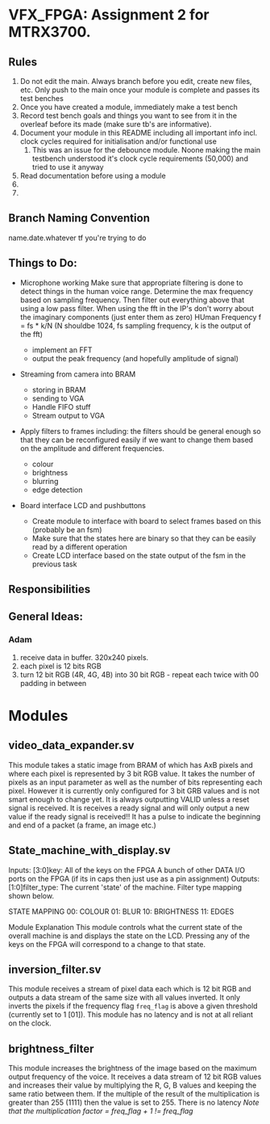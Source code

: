 # VFX_FPGA: Assignment 2 for MTRX3700.

## Rules
1. Do not edit the main. Always branch before you edit, create new files, etc. Only push to the main once your module is complete and passes its test benches
2. Once you have created a module, immediately make a test bench
3. Record test bench goals and things you want to see from it in the overleaf before its made (make sure tb's are informative).
4. Document your module in this README including all important info incl. clock cycles required for initialisation and/or functional use
    1. This was an issue for the debounce module. Noone making the main testbench understood it's clock cycle requirements (50,000) and tried to use it anyway
5. Read documentation before using a module
6. 
7. 

## Branch Naming Convention
name.date.whatever tf you're trying to do

## Things to Do:

- Microphone working
  Make sure that appropriate filtering is done to detect things in the human voice range.
  Determine the max frequency based on sampling frequency. Then filter out everything above that using a low pass filter.
  When using the fft in the IP's don't worry about the imaginary components (just enter them as zero)
  HUman Frequency f = fs * k/N (N shouldbe 1024, fs sampling frequency, k is the output of the fft)
  
    - implement an FFT
    - output the peak frequency (and hopefully amplitude of signal)

- Streaming from camera into BRAM
    - storing in BRAM
    - sending to VGA
    - Handle FIFO stuff
    - Stream output to VGA

- Apply filters to frames including:
      the filters should be general enough so that they can be reconfigured easily if we want to change
      them based on the amplitude and different frequencies.
    - colour
    - brightness
    - blurring
    - edge detection

- Board interface LCD and pushbuttons 
    - Create module to interface with board to select frames based on this (probably be an fsm)
    - Make sure that the states here are binary so that they can be easily read by a different operation
    - Create LCD interface based on the state output of the fsm in the previous task

## Responsibilities

## General Ideas:
### Adam
1. receive data in buffer. 320x240 pixels.
2. each pixel is 12 bits RGB
3. turn 12 bit RGB (4R, 4G, 4B) into 30 bit RGB - repeat each twice with 00 padding in between

# Modules

## video_data_expander.sv
This module takes a static image from BRAM of which has AxB pixels and where each pixel is represented by 3 bit RGB value. 
It takes the number of pixels as an input parameter as well as the number of bits representing each pixel. However it is currently only configured for 3 bit GRB values and is not smart enough to change yet.
It is always outputting VALID unless a reset signal is received.
It is receives a ready signal and will only output a new value if the ready signal is received!!
It has a pulse to indicate the beginning and end of a packet (a frame, an image etc.)

## State_machine_with_display.sv
Inputs: 
    [3:0]key: All of the keys on the FPGA
    A bunch of other DATA I/O ports on the FPGA (if its in caps then just use as a pin assignment)
Outputs:
    [1:0]filter_type: The current 'state' of the machine. Filter type mapping shown below.

STATE MAPPING
    00: COLOUR
    01: BLUR
    10: BRIGHTNESS
    11: EDGES

Module Explanation
This module controls what the current state of the overall machine is and displays the state on the LCD.
Pressing any of the keys on the FPGA will correspond to a change to that state.
    


## inversion_filter.sv
This module receives a stream of pixel data each which is 12 bit RGB and outputs a data stream of the same size with all values inverted. It only inverts the pixels if the frequency flag `freq_flag` is above a given threshold (currently set to 1 [01]).
This module has no latency and is not at all reliant on the clock.

## brightness_filter
This module increases the brightness of the image based on the maximum output frequency of the voice.
It receives a data stream of 12 bit RGB values and increases their value by multiplying the R, G, B values and keeping the same ratio between them. If the multiple of the result of the multiplication is greater than 255 (1111) then the value is set to 255.
There is no latency
*Note that the multiplication factor = freq_flag + 1 != freq_flag*